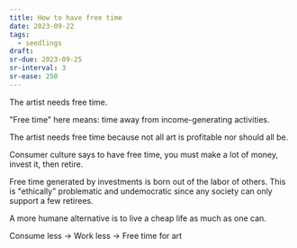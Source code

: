 ```yaml
---
title: How to have free time
date: 2023-09-22
tags:
  - seedlings
draft:
sr-due: 2023-09-25
sr-interval: 3
sr-ease: 250
---
```

The artist needs free time.

"Free time" here means: time away from income-generating activities.

The artist needs free time because not all art is profitable nor should all be.

Consumer culture says to have free time, you must make a lot of money, invest it, then retire.

Free time generated by investments is born out of the labor of others. This is "ethically" problematic and undemocratic since any society can only support a few retirees.

A more humane alternative is to live a cheap life as much as one can.

Consume less -> Work less -> Free time for art